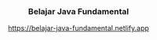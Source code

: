 <div align="center">
  <h3>Belajar Java Fundamental</h3>
</div>
<p align="center">
  <a href="https://belajar-java-fundamental.netlify.app">https://belajar-java-fundamental.netlify.app</a>
</p>
